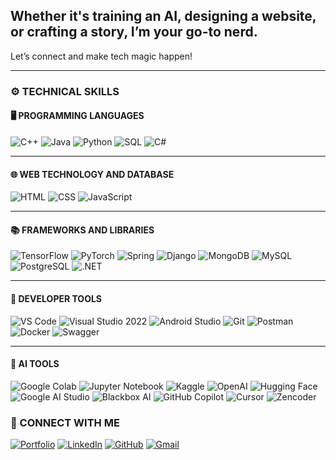 ## Whether it's training an AI, designing a website, or crafting a story, I’m your go-to nerd.  
Let’s connect and make tech magic happen!

---

### ⚙️ TECHNICAL SKILLS

#### 🖥️ PROGRAMMING LANGUAGES  
![C++](https://img.shields.io/badge/C++-00599C?style=flat&logo=c%2B%2B&logoColor=white)
![Java](https://img.shields.io/badge/Java-007396?style=flat&logo=java&logoColor=white)
![Python](https://img.shields.io/badge/Python-3776AB?style=flat&logo=python&logoColor=white)
![SQL](https://img.shields.io/badge/SQL-4479A1?style=flat&logo=postgresql&logoColor=white)
![C#](https://img.shields.io/badge/C%23-239120?style=flat&logo=c-sharp&logoColor=white)

---

#### 🌐 WEB TECHNOLOGY AND DATABASE  
![HTML](https://img.shields.io/badge/HTML5-E34F26?style=flat&logo=html5&logoColor=white)
![CSS](https://img.shields.io/badge/CSS3-1572B6?style=flat&logo=css3&logoColor=white)
![JavaScript](https://img.shields.io/badge/JavaScript-F7DF1E?style=flat&logo=javascript&logoColor=black)

---

#### 📚 FRAMEWORKS AND LIBRARIES  
![TensorFlow](https://img.shields.io/badge/TensorFlow-FF6F00?style=flat&logo=tensorflow&logoColor=white)
![PyTorch](https://img.shields.io/badge/PyTorch-EE4C2C?style=flat&logo=pytorch&logoColor=white)
![Spring](https://img.shields.io/badge/Spring-6DB33F?style=flat&logo=spring&logoColor=white)
![Django](https://img.shields.io/badge/Django-092E20?style=flat&logo=django&logoColor=white)
![MongoDB](https://img.shields.io/badge/MongoDB-47A248?style=flat&logo=mongodb&logoColor=white)
![MySQL](https://img.shields.io/badge/MySQL-4479A1?style=flat&logo=mysql&logoColor=white)
![PostgreSQL](https://img.shields.io/badge/PostgreSQL-4169E1?style=flat&logo=postgresql&logoColor=white)
![.NET](https://img.shields.io/badge/.NET-512BD4?style=flat&logo=dotnet&logoColor=white)

---

#### 🧰 DEVELOPER TOOLS  
![VS Code](https://img.shields.io/badge/VS%20Code-007ACC?style=flat&logo=visual-studio-code&logoColor=white)
![Visual Studio 2022](https://img.shields.io/badge/Visual%20Studio%202022-5C2D91?style=flat&logo=visual-studio&logoColor=white)
![Android Studio](https://img.shields.io/badge/Android%20Studio-3DDC84?style=flat&logo=android-studio&logoColor=white)
![Git](https://img.shields.io/badge/Git-F05032?style=flat&logo=git&logoColor=white)
![Postman](https://img.shields.io/badge/Postman-FF6C37?style=flat&logo=postman&logoColor=white)
![Docker](https://img.shields.io/badge/Docker-2496ED?style=flat&logo=docker&logoColor=white)
![Swagger](https://img.shields.io/badge/Swagger-85EA2D?style=flat&logo=swagger&logoColor=black)

---

#### 🧠 AI TOOLS  
![Google Colab](https://img.shields.io/badge/Google%20Colab-F9AB00?style=flat-square&logo=googlecolab&logoColor=black) 
![Jupyter Notebook](https://img.shields.io/badge/Jupyter-F37626?style=flat-square&logo=jupyter&logoColor=white) 
![Kaggle](https://img.shields.io/badge/Kaggle-20BEFF?style=flat-square&logo=kaggle&logoColor=white) 
![OpenAI](https://img.shields.io/badge/OpenAI-412991?style=flat-square&logo=openai&logoColor=white) 
![Hugging Face](https://img.shields.io/badge/Hugging%20Face-FFD21F?style=flat-square&logo=huggingface&logoColor=black) 
![Google AI Studio](https://img.shields.io/badge/Google%20AI%20Studio-34A853?style=flat-square&logo=google&logoColor=white) 
![Blackbox AI](https://img.shields.io/badge/Blackbox%20AI-000000?style=flat-square&logoColor=white) 
![GitHub Copilot](https://img.shields.io/badge/GitHub%20Copilot-181717?style=flat-square&logo=github&logoColor=white) 
![Cursor](https://img.shields.io/badge/Cursor%20AI-000000?style=flat-square&logo=visualstudiocode&logoColor=white) 
![Zencoder](https://img.shields.io/badge/Zencoder-0F9D58?style=flat-square&logo=bitmovin&logoColor=white)

### 🤝 CONNECT WITH ME  
[![Portfolio](https://img.shields.io/badge/Portfolio-000?style=flat&logo=firefox&logoColor=white)](https://afrafalakh.journoportfolio.com)
[![LinkedIn](https://img.shields.io/badge/LinkedIn-0A66C2?style=flat&logo=linkedin&logoColor=white)](https://www.linkedin.com/in/afra-falakh-1a997328b/)
[![GitHub](https://img.shields.io/badge/GitHub-181717?style=flat&logo=github&logoColor=white)](https://github.com/afra16181falakh)
[![Gmail](https://img.shields.io/badge/Gmail-D14836?style=flat&logo=gmail&logoColor=white)](mailto:afraa1917@gmail.com)
